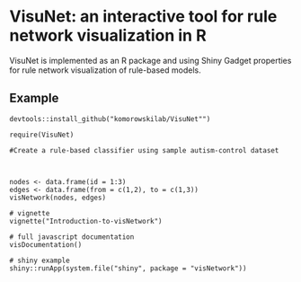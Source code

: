 # VisuNet: an interactive tool for rule network visualization in R

VisuNet is implemented as an R package and using Shiny Gadget properties for rule network visualization of rule-based models. 

## Example

```` 
devtools::install_github("komorowskilab/VisuNet"")

require(VisuNet)

#Create a rule-based classifier using sample autism-control dataset



nodes <- data.frame(id = 1:3)
edges <- data.frame(from = c(1,2), to = c(1,3))
visNetwork(nodes, edges)

# vignette
vignette("Introduction-to-visNetwork")

# full javascript documentation
visDocumentation()

# shiny example
shiny::runApp(system.file("shiny", package = "visNetwork"))
````
